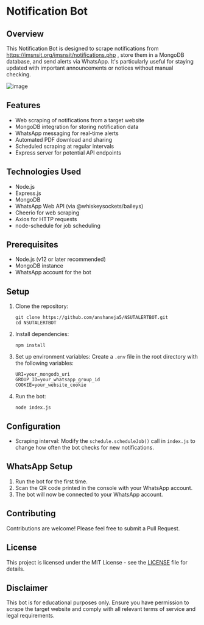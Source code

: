 # Notification Bot

## Overview
This Notification Bot is designed to scrape notifications from https://imsnsit.org/imsnsit/notifications.php , store them in a MongoDB database, and send alerts via WhatsApp. It's particularly useful for staying updated with important announcements or notices without manual checking.

![image](https://github.com/user-attachments/assets/328677bf-aef5-4f9a-8fd8-5212770db5c8)

## Features
- Web scraping of notifications from a target website
- MongoDB integration for storing notification data
- WhatsApp messaging for real-time alerts
- Automated PDF download and sharing
- Scheduled scraping at regular intervals
- Express server for potential API endpoints

## Technologies Used
- Node.js
- Express.js
- MongoDB
- WhatsApp Web API (via @whiskeysockets/baileys)
- Cheerio for web scraping
- Axios for HTTP requests
- node-schedule for job scheduling

## Prerequisites
- Node.js (v12 or later recommended)
- MongoDB instance
- WhatsApp account for the bot

## Setup
1. Clone the repository:
   ```
   git clone https://github.com/anshaneja5/NSUTALERTBOT.git
   cd NSUTALERTBOT
   ```

2. Install dependencies:
   ```
   npm install
   ```

3. Set up environment variables:
   Create a `.env` file in the root directory with the following variables:
   ```
   URI=your_mongodb_uri
   GROUP_ID=your_whatsapp_group_id
   COOKIE=your_website_cookie
   ```

4. Run the bot:
   ```
   node index.js
   ```

## Configuration
- Scraping interval: Modify the `schedule.scheduleJob()` call in `index.js` to change how often the bot checks for new notifications.

## WhatsApp Setup
1. Run the bot for the first time.
2. Scan the QR code printed in the console with your WhatsApp account.
3. The bot will now be connected to your WhatsApp account.

## Contributing
Contributions are welcome! Please feel free to submit a Pull Request.

## License
This project is licensed under the MIT License - see the [LICENSE](LICENSE) file for details.

## Disclaimer
This bot is for educational purposes only. Ensure you have permission to scrape the target website and comply with all relevant terms of service and legal requirements.

